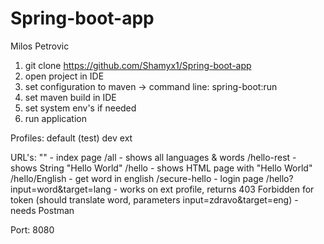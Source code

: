 # Spring-boot-app
Milos Petrovic

1. git clone https://github.com/Shamyx1/Spring-boot-app
2. open project in IDE
3. set configuration to maven -> command line: spring-boot:run
4. set maven build in IDE
5. set system env's if needed
6. run application

Profiles:
default (test)
dev
ext

URL's:
"" - index page
/all - shows all languages & words
/hello-rest - shows String "Hello World"
/hello - shows HTML page with "Hello World"
/hello/English - get word in english
/secure-hello - login page
/hello?input=word&target=lang - works on ext profile, returns 403 Forbidden for token (should translate word, parameters input=zdravo&target=eng) - needs Postman

Port: 8080
